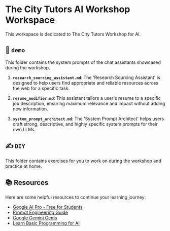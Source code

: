 # The City Tutors AI Workshop Workspace

This workspace is dedicated to The City Tutors Workshop for AI.

## 📂 `demo`

This folder contains the system prompts of the chat assistants showcased during the workshop.

1.  **`research_sourcing_assistant.md`**: The 'Research Sourcing Assistant' is designed to help users find appropriate and reliable resources across the web for a specific task.

2.  **`resume_modifier.md`**: This assistant tailors a user's resume to a specific job description, ensuring maximum relevance and impact without adding new information.

3.  **`system_prompt_architect.md`**: The 'System Prompt Architect' helps users craft strong, descriptive, and highly specific system prompts for their own LLMs.

## ✍️ `DIY`

This folder contains exercises for you to work on during the workshop and practice at home.

## 📚 Resources

Here are some helpful resources to continue your learning journey:

* [Google AI Pro - Free for Students](https://gemini.google/students/)
* [Prompt Engineering Guide](https://www.promptingguide.ai/)
* [Google Gemini Gems](https://gemini.google.com/gems/view)
* [Learn Basic Programming for AI](https://www.deeplearning.ai/short-courses/ai-python-for-beginners/)